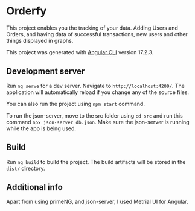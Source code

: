 # Orderfy

This project enables you the tracking of your data. Adding Users and Orders, and having data of successful transactions, new users and other things displayed in graphs.

This project was generated with [Angular CLI](https://github.com/angular/angular-cli) version 17.2.3.

## Development server

Run `ng serve` for a dev server. Navigate to `http://localhost:4200/`. The application will automatically reload if you change any of the source files.

You can also run the project using `npm start` command.

To run the json-server, move to the src folder using `cd src` and run this command `npx json-server db.json`.
Make sure the json-server is running while the app is being used.

## Build

Run `ng build` to build the project. The build artifacts will be stored in the `dist/` directory.

## Additional info

Apart from using primeNG, and json-server, I used Metrial UI for Angular.
